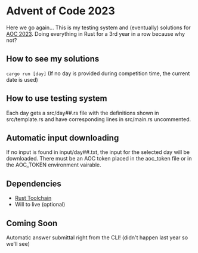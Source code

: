 # Advent of Code 2023
Here we go again...
This is my testing system and (eventually) solutions for [AOC 2023](https://adventofcode.com/2023). Doing everything in Rust for a 3rd year in a row because why not?

## How to see my solutions
`cargo run [day]` (If no day is provided during competition time, the current date is used)

## How to use testing system
Each day gets a src/day##.rs file with the definitions shown in src/template.rs and have corresponding lines in src/main.rs uncommented.

## Automatic input downloading
If no input is found in input/day##.txt, the input for the selected day will be downloaded. There must be an AOC token placed in the aoc_token file or in the AOC_TOKEN environment vairable.

## Dependencies 
 - [Rust Toolchain](https://www.rust-lang.org/tools/install)
 - Will to live (optional)

## Coming Soon
Automatic answer submittal right from the CLI! (didn't happen last year so we'll see)
